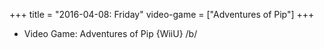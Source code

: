 +++
title = "2016-04-08: Friday"
video-game = ["Adventures of Pip"]
+++


* Video Game: Adventures of Pip {WiiU} /b/